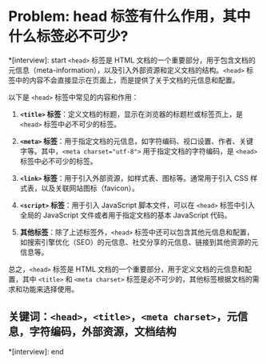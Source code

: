 # Problem: head 标签有什么作用，其中什么标签必不可少?

*[interview]: start
`<head>` 标签是 HTML 文档的一个重要部分，用于包含文档的元信息（meta-information），以及引入外部资源和定义文档的结构。`<head>` 标签中的内容不会直接显示在页面上，而是提供了关于文档的元信息和配置。

以下是 `<head>` 标签中常见的内容和作用：

1. **`<title>` 标签**：定义文档的标题，显示在浏览器的标题栏或标签页上，是 `<head>` 标签中必不可少的标签。

2. **`<meta>` 标签**：用于指定文档的元信息，如字符编码、视口设置、作者、关键字等。其中，`<meta charset="utf-8">` 用于指定文档的字符编码，是 `<head>` 标签中必不可少的标签。

3. **`<link>` 标签**：用于引入外部资源，如样式表、图标等。通常用于引入 CSS 样式表，以及关联网站图标（favicon）。

4. **`<script>` 标签**：用于引入 JavaScript 脚本文件，可以在 `<head>` 标签中引入全局的 JavaScript 文件或者用于指定文档的基本 JavaScript 代码。

5. **其他标签**：除了上述标签外，`<head>` 标签中还可以包含其他元信息和配置，如搜索引擎优化（SEO）的元信息、社交分享的元信息、链接到其他资源的元信息等。

总之，`<head>` 标签是 HTML 文档的一个重要部分，用于定义文档的元信息和配置，其中 `<title>` 和 `<meta charset>` 标签是必不可少的，其他标签根据文档的需求和功能来选择使用。

## 关键词：`<head>`，`<title>`，`<meta charset>`，元信息，字符编码，外部资源，文档结构
*[interview]: end
